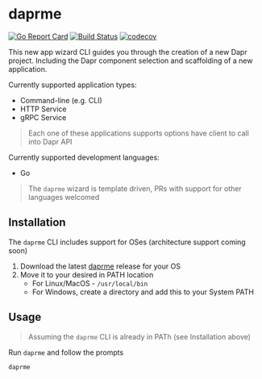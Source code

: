 # daprme

[![Go Report Card](https://goreportcard.com/badge/github.com/dapr-templates/daprme)](https://goreportcard.com/report/github.com/dapr-templates/daprme)
[![Build Status](https://github.com/dapr-templates/daprme/workflows/Test/badge.svg)](https://github.com/dapr-templates/daprme/actions?workflow=Test)
[![codecov](https://codecov.io/gh/dapr-templates/daprme/branch/master/graph/badge.svg)](https://codecov.io/gh/dapr-templates/daprme)

This new app wizard CLI guides you through the creation of a new Dapr project. Including the Dapr component selection and scaffolding of a new application.

Currently supported application types:

* Command-line (e.g. CLI)
* HTTP Service 
* gRPC Service 

> Each one of these applications supports options have client to call into Dapr API

Currently supported development languages: 

* Go 

> The `daprme` wizard is template driven, PRs with support for other languages welcomed


## Installation

The `daprme` CLI includes support for OSes (architecture support coming soon)

1. Download the latest [daprme](https://github.com/dapr-templates/daprme/releases/latest) release for your OS
2. Move it to your desired in PATH location
   * For Linux/MacOS - `/usr/local/bin`
   * For Windows, create a directory and add this to your System PATH

## Usage 

> Assuming the `daprme` CLI is already in PATh (see Installation above)

Run `daprme` and follow the prompts

```shell
daprme
````
